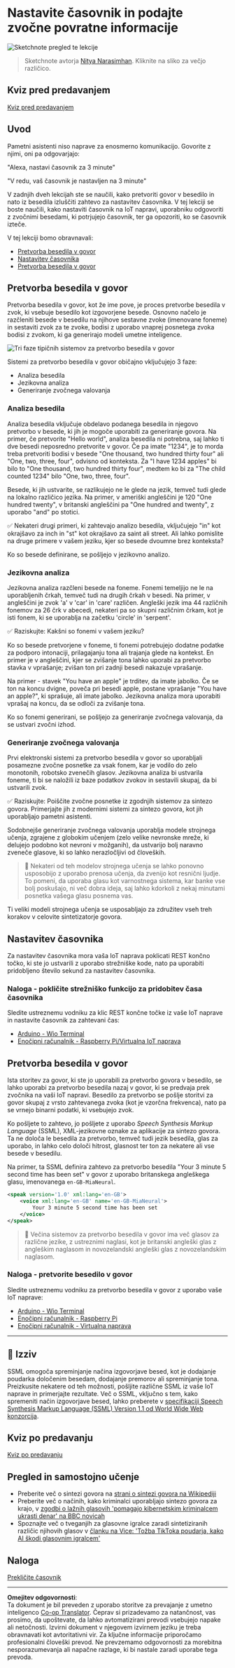 <!--
CO_OP_TRANSLATOR_METADATA:
{
  "original_hash": "b73fe10ec6b580fba2affb6f6e0a5c4d",
  "translation_date": "2025-08-28T12:41:57+00:00",
  "source_file": "6-consumer/lessons/3-spoken-feedback/README.md",
  "language_code": "sl"
}
-->
# Nastavite časovnik in podajte zvočne povratne informacije

![Sketchnote pregled te lekcije](../../../../../translated_images/lesson-23.f38483e1d4df4828990d3f02d60e46c978b075d384ae7cb4f7bab738e107c850.sl.jpg)

> Sketchnote avtorja [Nitya Narasimhan](https://github.com/nitya). Kliknite na sliko za večjo različico.

## Kviz pred predavanjem

[Kviz pred predavanjem](https://black-meadow-040d15503.1.azurestaticapps.net/quiz/45)

## Uvod

Pametni asistenti niso naprave za enosmerno komunikacijo. Govorite z njimi, oni pa odgovarjajo:

"Alexa, nastavi časovnik za 3 minute"

"V redu, vaš časovnik je nastavljen na 3 minute"

V zadnjih dveh lekcijah ste se naučili, kako pretvoriti govor v besedilo in nato iz besedila izluščiti zahtevo za nastavitev časovnika. V tej lekciji se boste naučili, kako nastaviti časovnik na IoT napravi, uporabniku odgovoriti z zvočnimi besedami, ki potrjujejo časovnik, ter ga opozoriti, ko se časovnik izteče.

V tej lekciji bomo obravnavali:

* [Pretvorba besedila v govor](../../../../../6-consumer/lessons/3-spoken-feedback)
* [Nastavitev časovnika](../../../../../6-consumer/lessons/3-spoken-feedback)
* [Pretvorba besedila v govor](../../../../../6-consumer/lessons/3-spoken-feedback)

## Pretvorba besedila v govor

Pretvorba besedila v govor, kot že ime pove, je proces pretvorbe besedila v zvok, ki vsebuje besedilo kot izgovorjene besede. Osnovno načelo je razčleniti besede v besedilu na njihove sestavne zvoke (imenovane foneme) in sestaviti zvok za te zvoke, bodisi z uporabo vnaprej posnetega zvoka bodisi z zvokom, ki ga generirajo modeli umetne inteligence.

![Tri faze tipičnih sistemov za pretvorbo besedila v govor](../../../../../translated_images/tts-overview.193843cf3f5ee09f8b3371a9fdaeb0f116698a07ca69daaa77158da4800e5453.sl.png)

Sistemi za pretvorbo besedila v govor običajno vključujejo 3 faze:

* Analiza besedila
* Jezikovna analiza
* Generiranje zvočnega valovanja

### Analiza besedila

Analiza besedila vključuje obdelavo podanega besedila in njegovo pretvorbo v besede, ki jih je mogoče uporabiti za generiranje govora. Na primer, če pretvorite "Hello world", analiza besedila ni potrebna, saj lahko ti dve besedi neposredno pretvorite v govor. Če pa imate "1234", je to morda treba pretvoriti bodisi v besede "One thousand, two hundred thirty four" ali "One, two, three, four", odvisno od konteksta. Za "I have 1234 apples" bi bilo to "One thousand, two hundred thirty four", medtem ko bi za "The child counted 1234" bilo "One, two, three, four".

Besede, ki jih ustvarite, se razlikujejo ne le glede na jezik, temveč tudi glede na lokalno različico jezika. Na primer, v ameriški angleščini je 120 "One hundred twenty", v britanski angleščini pa "One hundred and twenty", z uporabo "and" po stotici.

✅ Nekateri drugi primeri, ki zahtevajo analizo besedila, vključujejo "in" kot okrajšavo za inch in "st" kot okrajšavo za saint ali street. Ali lahko pomislite na druge primere v vašem jeziku, kjer so besede dvoumne brez konteksta?

Ko so besede definirane, se pošljejo v jezikovno analizo.

### Jezikovna analiza

Jezikovna analiza razčleni besede na foneme. Fonemi temeljijo ne le na uporabljenih črkah, temveč tudi na drugih črkah v besedi. Na primer, v angleščini je zvok 'a' v 'car' in 'care' različen. Angleški jezik ima 44 različnih fonemov za 26 črk v abecedi, nekateri pa so skupni različnim črkam, kot je isti fonem, ki se uporablja na začetku 'circle' in 'serpent'.

✅ Raziskujte: Kakšni so fonemi v vašem jeziku?

Ko so besede pretvorjene v foneme, ti fonemi potrebujejo dodatne podatke za podporo intonaciji, prilagajanju tona ali trajanja glede na kontekst. En primer je v angleščini, kjer se zvišanje tona lahko uporabi za pretvorbo stavka v vprašanje; zvišan ton pri zadnji besedi nakazuje vprašanje.

Na primer - stavek "You have an apple" je trditev, da imate jabolko. Če se ton na koncu dvigne, poveča pri besedi apple, postane vprašanje "You have an apple?", ki sprašuje, ali imate jabolko. Jezikovna analiza mora uporabiti vprašaj na koncu, da se odloči za zvišanje tona.

Ko so fonemi generirani, se pošljejo za generiranje zvočnega valovanja, da se ustvari zvočni izhod.

### Generiranje zvočnega valovanja

Prvi elektronski sistemi za pretvorbo besedila v govor so uporabljali posamezne zvočne posnetke za vsak fonem, kar je vodilo do zelo monotonih, robotsko zvenečih glasov. Jezikovna analiza bi ustvarila foneme, ti bi se naložili iz baze podatkov zvokov in sestavili skupaj, da bi ustvarili zvok.

✅ Raziskujte: Poiščite zvočne posnetke iz zgodnjih sistemov za sintezo govora. Primerjajte jih z modernimi sistemi za sintezo govora, kot jih uporabljajo pametni asistenti.

Sodobnejše generiranje zvočnega valovanja uporablja modele strojnega učenja, zgrajene z globokim učenjem (zelo velike nevronske mreže, ki delujejo podobno kot nevroni v možganih), da ustvarijo bolj naravno zveneče glasove, ki so lahko nerazločljivi od človeških.

> 💁 Nekateri od teh modelov strojnega učenja se lahko ponovno usposobijo z uporabo prenosa učenja, da zvenijo kot resnični ljudje. To pomeni, da uporaba glasu kot varnostnega sistema, kar banke vse bolj poskušajo, ni več dobra ideja, saj lahko kdorkoli z nekaj minutami posnetka vašega glasu posnema vas.

Ti veliki modeli strojnega učenja se usposabljajo za združitev vseh treh korakov v celovite sintetizatorje govora.

## Nastavitev časovnika

Za nastavitev časovnika mora vaša IoT naprava poklicati REST končno točko, ki ste jo ustvarili z uporabo strežniške kode, nato pa uporabiti pridobljeno število sekund za nastavitev časovnika.

### Naloga - pokličite strežniško funkcijo za pridobitev časa časovnika

Sledite ustreznemu vodniku za klic REST končne točke iz vaše IoT naprave in nastavite časovnik za zahtevani čas:

* [Arduino - Wio Terminal](wio-terminal-set-timer.md)
* [Enočipni računalnik - Raspberry Pi/Virtualna IoT naprava](single-board-computer-set-timer.md)

## Pretvorba besedila v govor

Ista storitev za govor, ki ste jo uporabili za pretvorbo govora v besedilo, se lahko uporabi za pretvorbo besedila nazaj v govor, ki se predvaja prek zvočnika na vaši IoT napravi. Besedilo za pretvorbo se pošlje storitvi za govor skupaj z vrsto zahtevanega zvoka (kot je vzorčna frekvenca), nato pa se vrnejo binarni podatki, ki vsebujejo zvok.

Ko pošljete to zahtevo, jo pošljete z uporabo *Speech Synthesis Markup Language* (SSML), XML-jezikovne oznake za aplikacije za sintezo govora. Ta ne določa le besedila za pretvorbo, temveč tudi jezik besedila, glas za uporabo, in lahko celo določi hitrost, glasnost ter ton za nekatere ali vse besede v besedilu.

Na primer, ta SSML definira zahtevo za pretvorbo besedila "Your 3 minute 5 second time has been set" v govor z uporabo britanskega angleškega glasu, imenovanega `en-GB-MiaNeural`.

```xml
<speak version='1.0' xml:lang='en-GB'>
    <voice xml:lang='en-GB' name='en-GB-MiaNeural'>
        Your 3 minute 5 second time has been set
    </voice>
</speak>
```

> 💁 Večina sistemov za pretvorbo besedila v govor ima več glasov za različne jezike, z ustreznimi naglasi, kot je britanski angleški glas z angleškim naglasom in novozelandski angleški glas z novozelandskim naglasom.

### Naloga - pretvorite besedilo v govor

Sledite ustreznemu vodniku za pretvorbo besedila v govor z uporabo vaše IoT naprave:

* [Arduino - Wio Terminal](wio-terminal-text-to-speech.md)
* [Enočipni računalnik - Raspberry Pi](pi-text-to-speech.md)
* [Enočipni računalnik - Virtualna naprava](virtual-device-text-to-speech.md)

---

## 🚀 Izziv

SSML omogoča spreminjanje načina izgovorjave besed, kot je dodajanje poudarka določenim besedam, dodajanje premorov ali spreminjanje tona. Preizkusite nekatere od teh možnosti, pošljite različne SSML iz vaše IoT naprave in primerjajte rezultate. Več o SSML, vključno s tem, kako spremeniti način izgovorjave besed, lahko preberete v [specifikaciji Speech Synthesis Markup Language (SSML) Version 1.1 od World Wide Web konzorcija](https://www.w3.org/TR/speech-synthesis11/).

## Kviz po predavanju

[Kviz po predavanju](https://black-meadow-040d15503.1.azurestaticapps.net/quiz/46)

## Pregled in samostojno učenje

* Preberite več o sintezi govora na [strani o sintezi govora na Wikipediji](https://wikipedia.org/wiki/Speech_synthesis)
* Preberite več o načinih, kako kriminalci uporabljajo sintezo govora za krajo, v [zgodbi o lažnih glasovih 'pomagajo kibernetskim kriminalcem ukrasti denar' na BBC novicah](https://www.bbc.com/news/technology-48908736)
* Spoznajte več o tveganjih za glasovne igralce zaradi sintetiziranih različic njihovih glasov v [članku na Vice: 'Tožba TikToka poudarja, kako AI škodi glasovnim igralcem'](https://www.vice.com/en/article/z3xqwj/this-tiktok-lawsuit-is-highlighting-how-ai-is-screwing-over-voice-actors)

## Naloga

[Prekličite časovnik](assignment.md)

---

**Omejitev odgovornosti**:  
Ta dokument je bil preveden z uporabo storitve za prevajanje z umetno inteligenco [Co-op Translator](https://github.com/Azure/co-op-translator). Čeprav si prizadevamo za natančnost, vas prosimo, da upoštevate, da lahko avtomatizirani prevodi vsebujejo napake ali netočnosti. Izvirni dokument v njegovem izvirnem jeziku je treba obravnavati kot avtoritativni vir. Za ključne informacije priporočamo profesionalni človeški prevod. Ne prevzemamo odgovornosti za morebitna nesporazumevanja ali napačne razlage, ki bi nastale zaradi uporabe tega prevoda.